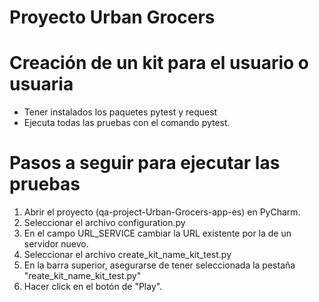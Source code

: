 # Proyecto Urban Grocers 
# Creación de un kit para el usuario o usuaria
- Tener instalados los paquetes pytest y request
- Ejecuta todas las pruebas con el comando pytest.
# Pasos a seguir para ejecutar las pruebas
1. Abrir el proyecto (qa-project-Urban-Grocers-app-es) en PyCharm.
2. Seleccionar el archivo configuration.py
3. En el campo URL_SERVICE cambiar la URL existente por la de un servidor nuevo.
4. Seleccionar el archivo create_kit_name_kit_test.py
5. En la barra superior, asegurarse de tener seleccionada la pestaña "reate_kit_name_kit_test.py"
6. Hacer click en el botón de "Play".
